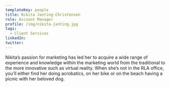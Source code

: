 ```yaml
---
templateKey: people
title: Nikita Janting-Christensen
role: Account Manager
profile: /img/nikita-janting.jpg
tags:
  - Client Services
linkedIn: 
twitter: 
---
```


Nikita’s passion for marketing has led her to acquire a wide range of experience and knowledge within the marketing world from the traditional to the more innovative such as virtual reality. When she’s not in the RLA office, you’ll either find her doing acrobatics, on her bike or on the beach having a picnic with her beloved dog.
